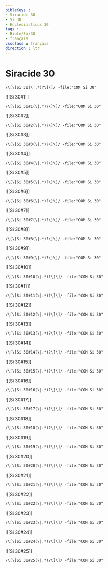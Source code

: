 ```yaml
---
bibleKeys : 
- Siracide 30
- Si 30
- Ecclesiasticus 30
tags : 
- Bible/Si/30
- français
cssclass : français
direction : ltr
---
```


# Siracide 30

```query
/\[\[Si 30(\|.*)?\]\]/ -file:"COM Si 30"
```



![[Si 30#1]]

```query
/\[\[Si 30#1(\|.*)?\]\]/ -file:"COM Si 30"
```

![[Si 30#2]]

```query
/\[\[Si 30#2(\|.*)?\]\]/ -file:"COM Si 30"
```

![[Si 30#3]]

```query
/\[\[Si 30#3(\|.*)?\]\]/ -file:"COM Si 30"
```

![[Si 30#4]]

```query
/\[\[Si 30#4(\|.*)?\]\]/ -file:"COM Si 30"
```

![[Si 30#5]]

```query
/\[\[Si 30#5(\|.*)?\]\]/ -file:"COM Si 30"
```

![[Si 30#6]]

```query
/\[\[Si 30#6(\|.*)?\]\]/ -file:"COM Si 30"
```

![[Si 30#7]]

```query
/\[\[Si 30#7(\|.*)?\]\]/ -file:"COM Si 30"
```

![[Si 30#8]]

```query
/\[\[Si 30#8(\|.*)?\]\]/ -file:"COM Si 30"
```

![[Si 30#9]]

```query
/\[\[Si 30#9(\|.*)?\]\]/ -file:"COM Si 30"
```

![[Si 30#10]]

```query
/\[\[Si 30#10(\|.*)?\]\]/ -file:"COM Si 30"
```

![[Si 30#11]]

```query
/\[\[Si 30#11(\|.*)?\]\]/ -file:"COM Si 30"
```

![[Si 30#12]]

```query
/\[\[Si 30#12(\|.*)?\]\]/ -file:"COM Si 30"
```

![[Si 30#13]]

```query
/\[\[Si 30#13(\|.*)?\]\]/ -file:"COM Si 30"
```

![[Si 30#14]]

```query
/\[\[Si 30#14(\|.*)?\]\]/ -file:"COM Si 30"
```

![[Si 30#15]]

```query
/\[\[Si 30#15(\|.*)?\]\]/ -file:"COM Si 30"
```

![[Si 30#16]]

```query
/\[\[Si 30#16(\|.*)?\]\]/ -file:"COM Si 30"
```

![[Si 30#17]]

```query
/\[\[Si 30#17(\|.*)?\]\]/ -file:"COM Si 30"
```

![[Si 30#18]]

```query
/\[\[Si 30#18(\|.*)?\]\]/ -file:"COM Si 30"
```

![[Si 30#19]]

```query
/\[\[Si 30#19(\|.*)?\]\]/ -file:"COM Si 30"
```

![[Si 30#20]]

```query
/\[\[Si 30#20(\|.*)?\]\]/ -file:"COM Si 30"
```

![[Si 30#21]]

```query
/\[\[Si 30#21(\|.*)?\]\]/ -file:"COM Si 30"
```

![[Si 30#22]]

```query
/\[\[Si 30#22(\|.*)?\]\]/ -file:"COM Si 30"
```

![[Si 30#23]]

```query
/\[\[Si 30#23(\|.*)?\]\]/ -file:"COM Si 30"
```

![[Si 30#24]]

```query
/\[\[Si 30#24(\|.*)?\]\]/ -file:"COM Si 30"
```

![[Si 30#25]]

```query
/\[\[Si 30#25(\|.*)?\]\]/ -file:"COM Si 30"
```

